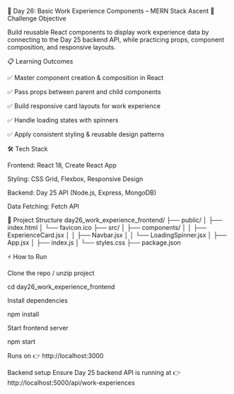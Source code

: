 🚀 Day 26: Basic Work Experience Components – MERN Stack Ascent
🎯 Challenge Objective

Build reusable React components to display work experience data by connecting to the Day 25 backend API, while practicing props, component composition, and responsive layouts.


📋 Learning Outcomes

✅ Master component creation & composition in React

✅ Pass props between parent and child components

✅ Build responsive card layouts for work experience

✅ Handle loading states with spinners

✅ Apply consistent styling & reusable design patterns

🛠 Tech Stack

Frontend: React 18, Create React App

Styling: CSS Grid, Flexbox, Responsive Design

Backend: Day 25 API (Node.js, Express, MongoDB)

Data Fetching: Fetch API

📂 Project Structure
day26_work_experience_frontend/
 ├── public/
 │   ├── index.html
 │   └── favicon.ico
 ├── src/
 │   ├── components/
 │   │   ├── ExperienceCard.jsx
 │   │   ├── Navbar.jsx
 │   │   └── LoadingSpinner.jsx
 │   ├── App.jsx
 │   ├── index.js
 │   └── styles.css
 ├── package.json

⚡ How to Run

Clone the repo / unzip project

cd day26_work_experience_frontend


Install dependencies

npm install


Start frontend server

npm start


Runs on 👉 http://localhost:3000

Backend setup
Ensure Day 25 backend API is running at 👉 http://localhost:5000/api/work-experiences
